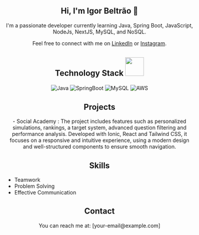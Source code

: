 <!-- My Intro -->
<h2 align="center">Hi, I'm Igor Beltrão 👋</h2>

<p align="center">
    I'm a passionate developer currently learning Java, Spring Boot, JavaScript, NodeJs, NextJS, MySQL, and NoSQL.
</p>

<p align="center">
    Feel free to connect with me on 
    <a href="https://www.linkedin.com/in/igor-galdino-beltr%C3%A3o-do-nascimento-102aa41b5/">LinkedIn</a> or 
    <a href="https://www.instagram.com/igorbeltrao_">Instagram</a>.
</p>

<!-- Technology Stack -->
<h2 align="center">Technology Stack <img src="images/laptop.gif" width="50"></h2>

<p align="center">
    <img align="center" alt="Java" src="https://img.shields.io/badge/JAVA-5C2D91?style=for-the-badge&logo=&logoColor=white">
    <img align="center" alt="SpringBoot" src="https://img.shields.io/badge/Spring-Boot-239120?style=for-the-badge&logo=Spring-Boot&logoColor=white">
    <img align="center" alt="MySQL" src="https://img.shields.io/badge/MySQL-005C84?style=for-the-badge&logo=mysql&logoColor=white">
    <img align="center" alt="AWS" src="https://img.shields.io/badge/Amazon_AWS-232F3E?style=for-the-badge&logo=amazon-aws&logoColor=white">
</p>

<!-- Projects Section -->
<h2 align="center">Projects</h2>
<p align="center">
    - Social Academy : The project includes features such as personalized simulations, rankings, a target system, advanced question filtering and performance analysis. Developed with Ionic, React and Tailwind CSS, it focuses on a responsive and intuitive experience, using a modern design and well-structured components to ensure smooth navigation.

</p>

<!-- Skills -->
<h2 align="center">Skills</h2>
<ul>
    <li>Teamwork</li>
    <li>Problem Solving</li>
    <li>Effective Communication</li>
</ul>

<!-- Contact -->
<h2 align="center">Contact</h2>
<p align="center">You can reach me at: [your-email@example.com]</p>
